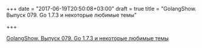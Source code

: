 +++
date = "2017-06-19T20:50:08+03:00"
draft = true
title = "GolangShow. Выпуск 079. Go 1.7.3 и некоторые любимые темы"

+++

<p><a href="http://golangshow.com/episode/2016/10-21-079/">GolangShow. Выпуск 079. Go 1.7.3 и некоторые любимые темы</a></p>